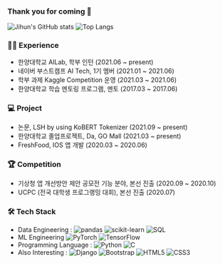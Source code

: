 ### Thank you for coming 👋

<!--
**jihunJeong/jihunjeong** is a ✨ _special_ ✨ repository because its `README.md` (this file) appears on your GitHub profile.

Here are some ideas to get you started:

- 🔭 I’m currently working on ...
- 🌱 I’m currently learning ...
- 👯 I’m looking to collaborate on ...
- 🤔 I’m looking for help with ...
- 💬 Ask me about ...
- 📫 How to reach me: ...
- 😄 Pronouns: ...
- ⚡ Fun fact: ...
-->

![Jihun's GitHub stats](https://github-readme-stats.vercel.app/api?username=jihunJeong&hide=stars&count_private=true&show_icons=true&theme=discord_old_blurple&line_height=24)
![Top Langs](https://github-readme-stats.vercel.app/api/top-langs/?username=jihunJeong&layout=compact&theme=discord_old_blurple&hide=jupyter%20notebook)

### 🏃‍♂️ Experience
- 한양대학교 AILab, 학부 인턴 (2021.06 ~ present)
- 네이버 부스트캠프 AI Tech, 1기 멤버 (2021.01 ~ 2021.06)
- 학부 과제 Kaggle Competition 운영 (2021.03 ~ 2021.06)
- 한양대학교 학습 멘토링 프로그램, 멘토 (2017.03 ~ 2017.06)

### 💻 Project
- 논문, LSH by using KoBERT Tokenizer (2021.09 ~ present)
- 한양대학교 졸업프로젝트, Da, GO Mall (2021.03 ~ present)
- FreshFood, IOS 앱 개발 (2020.03 ~ 2020.06)

### 🏆 Competition
- 기상청 앱 개선방안 제안 공모전 기능 분야, 본선 진출 (2020.09 ~ 2020.10)
- UCPC (전국 대학생 프로그랭밍 대회), 본선 진출 (2020.07)

### 🛠 Tech Stack
- Data Engineering :
![pandas](https://img.shields.io/badge/pandas-150458?style=flat-square&logo=pandas&logoColor=white)
![scikit-learn](https://img.shields.io/badge/scikit--learn-F7931E?style=flat-square&logo=scikit-learn&logoColor=white)
![SQL](https://img.shields.io/badge/SQL-4479A1?style=flat-square&logo=MySQL&logoColor=white)
- ML Engineering
![PyTorch](https://img.shields.io/badge/PyTorch-EE4C2C?style=flat-square&logo=PyTorch&logoColor=white)
![TensorFlow](https://img.shields.io/badge/TensorFlow-FF6F00?style=flat-square&logo=TensorFlow&logoColor=white)
- Programming Language : 
![Python](https://img.shields.io/badge/Python-3776AB?style=flat-square&logo=Python&logoColor=white)
![C](https://img.shields.io/badge/C-A8B9CC?style=flat-square&logo=C&logoColor=white)
- Also Interesting :
![Django](https://img.shields.io/badge/Django-092E20?style=flat-square&logo=Django&logoColor=white)
![Bootstrap](https://img.shields.io/badge/Bootstrap-7952B3?style=flat-square&logo=Bootstrap&logoColor=white)
![HTML5](https://img.shields.io/badge/HTML5-E34F26?style=flat-square&logo=HTML5&logoColor=white)
![CSS3](https://img.shields.io/badge/CSS3-1572B6?style=flat-square&logo=CSS3&logoColor=white) 

